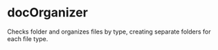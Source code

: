 # docOrganizer
Checks folder and organizes files by type, creating separate folders for each file type.
